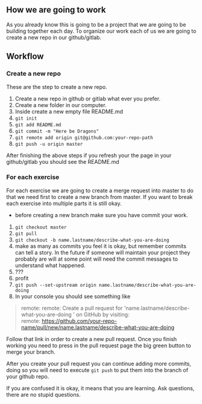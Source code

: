 ## How we are going to work

As you already know this is going to be a project that we are going to be building together each day. To organize our work each of us we are going to create a new repo in our github/gitlab.

## Workflow 

### Create a new repo

These are the step to create a new repo.
1. Create a new repo in github or gitlab what ever you prefer.
1. Create a new folder in our computer.
1. Inside create a new empty file README.md
1. `git init`
1. `git add README.md`
1. `git commit -m "Here be Dragons"`
1. `git remote add origin git@github.com:your-repo-path`
1. `git push -u origin master`  

After finishing the above steps if you refresh your the page in your github/gitlab you should see the README.md

### For each exercise

For each exercise we are going to create a merge request into master to do that we need first to create a new branch from master.
If you want to break each exercise into multiple parts it is still okay.

* before creating a new branch make sure you have commit your work.
1. `git checkout master`
1. `git pull`
1. `git checkout -b name.lastname/describe-what-you-are-doing`
1.  make as many as commits you feel it is okay, but remember commits can tell a story. In the future if someone will maintain your project they probably are will at some point will need the commit messages to understand what happened. 
1. ???
1. profit
1. `git push --set-upstream origin name.lastname/describe-what-you-are-doing`
1. In your console you should see something like 
> remote: 
remote: Create a pull request for 'name.lastname/describe-what-you-are-doing ' on GitHub by visiting:  
remote:      https://github.com/your-repo-name/pull/new/name.lastname/describe-what-you-are-doing 

Follow that link in order to create a new pull request.
Once you finish working you need to press in the pull request page the big green button to merge your branch.

After you create your pull request you can continue adding more commits,
doing so you will need to execute `git push` to put them into the branch of your github repo.

If you are confused it is okay, it means that you are learning.
Ask questions, there are no stupid questions.
